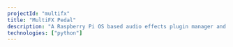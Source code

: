 ```yaml
---
projectId: "multifx"
title: "MultiFX Pedal"
description: "A Raspberry Pi OS based audio effects plugin manager and GUI as a part of an open-source guitar pedal project for Open Source Hardware Enterprise"
technologies: ["python"]
---
```

